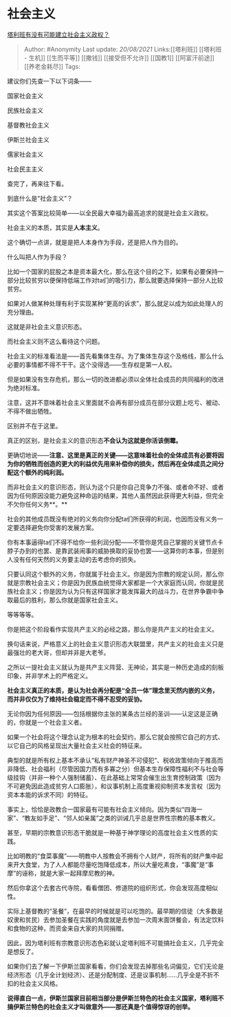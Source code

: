 # 社会主义
[塔利班有没有可能建立社会主义政权？](https://www.zhihu.com/question/480100286/answer/2064858092)

> Author: #Anonymity
> Last update: *20/08/2021*
> Links:[[塔利班]] [[塔利班 - 生机]] [[生而平等]] [[撒钱]] [[接受但不允许]] [[国教1]] [[阿富汗前途]] [[养老金耗尽]]
> Tags:

建议你们先查一下以下词条——

国家社会主义

民族社会主义

基督教社会主义

伊斯兰社会主义

儒家社会主义

社会民主主义

查完了，再来往下看。

到底什么是“社会主义”？

其实这个答案比较简单——以全民最大幸福为最高追求的就是社会主义政权。

社会主义的本质，其实是**人本主义**。

这个确切一点讲，就是是把人本身作为手段，还是把人作为目的。

什么叫把人作为手段？

比如一个国家的屁股之本是资本最大化，那么在这个目的之下，如果有必要保持一部分比较贫穷以便保持低端工作对ta们的吸引力，那么就要选择保持一部分人比较贫穷。

如果对人做某种处理有利于实现某种“更高的诉求”，那么就足以成为如此处理人的充分理由。

这就是非社会主义意识形态。

而社会主义则不这么看待这个问题。

社会主义的标准看法是——首先看集体生存。为了集体生存这个及格线，那么什么必要的事情都不得不干干。这个没得选——生存权是第一人权。

但是如果没有生存危机，那么一切的改进都必须以全体社会成员的共同福利的改进为绝对标准。

注意，这并不意味着社会主义里面就不会再有部分成员在部分议题上吃亏、被动、不得不做出牺牲。

区别并不在于这里。

真正的区别，是社会主义的意识形态**不会认为这就是你活该倒霉。**

更确切地说——**注意、这里是真正的关键——这意味着社会的全体成员有必要将因为你的牺牲而创造的更大的利益优先用来补偿你的损失，然后再在全体成员之间分配这个额外的纯利润。**

而非社会主义的意识形态，则认为这个只是你自己竞争力不强、或者命不好、或者因为任何原因没能力避免这种命运的结果，其他人虽然因此获得更大利益，但完全不欠你任何义务**。**

社会的其他成员既没有绝对的义务向你分配ta们所获得的利润，也因而没有义务一定要选择避免你受害的发展方案。

你有本事逼得ta们不得不给你一些利润分配——不管你是凭自己掌握的关键节点卡脖子办到的也罢、是靠武装闹事的威胁换取的妥协也罢——这算你的本事，但是别人没有任何天然的义务要主动的去考虑你的损失。

只要认同这个额外的义务，你就属于社会主义。你是因为宗教的规定认同，那么你就是宗教社会主义；你是因为民族血统觉得大家都是一个大家庭而认同，你就是民族社会主义；你是因为认为只有这样国家才能发挥最大的战斗力，在世界争霸中争取最后的胜利，那么你就是国家社会主义。

等等等等。

你是把这个阶段看作实现共产主义的必经之路，那么你是共产主义的社会主义。

换句话来说，严格意义上的社会主义意识形态大联盟里，共产主义的社会主义只是最强壮的老大哥，但却并非是大老爷。

之所以一提社会主义就认为是共产主义阵营、无神论，其实是一种历史造成的刻板印象，并非学术上的严格定义。

**社会主义真正的本质，是认为社会再分配是“全员一体”理念里天然内嵌的义务，而并非仅仅为了维持社会稳定而不得不忍受的妥协。**

无论你因为任何原因——包括根据你主张的某条古兰经的圣训——认定这是正确的，你就是一个社会主义者。

如果一个社会将这个理念认定为根本的社会契约，那么它就会按照它自己的方式、以它自己的风格呈现出大量社会主义社会的特征来。

典型的就是所有权上基本不承认“私有财产神圣不可侵犯”、税收政策倾向于推高而非降低、社会福利（尽管因国力而有多寡之分）但基本生存保障性福利不与社会等级挂钩（并非一种个人强制储蓄）、在此基础上常常会催生出生育控制政策（因为不可避免因此造成贫穷人口膨胀），和议事机制上高度重视抑制资本发言权（因为资本本能的诉求不同）的特征。

事实上，恰恰是政教合一国家最有可能有社会主义倾向。因为类似“四海一家”、“教友如手足”、“邻人如亲属”之类的训诫几乎总是世界性宗教的基本教义。

甚至，早期的宗教意识形态干脆就是一种基于神学理论的高度社会主义性质的实践。

比如明教的“食菜事魔”——明教中人按教会不拥有个人财产，将所有的财产集中起来开大食堂，为了人人都能尽量吃饱降低成本，所以大量吃素食，“事魔”是“事摩”的诬称，就是大家一起拜摩尼教的神。

然后你拿这个去套古代寺院，看看僧团、修道院的组织形式，你会发现高度相似性。

实际上基督教的“圣餐”，在最早的时候就是可以吃饱的。最早期的信徒（大多数是奴隶和贫民）去参加圣餐在实践的角度就是去参加一次周末面饼餐会，有法定饮料和食物的这种，而资金来自大家的共同捐赠。

因此，因为塔利班有宗教意识形态色彩就认定塔利班不可能搞社会主义，几乎完全是想反了。

如果你们去了解一下伊斯兰国家看看，你们会发现去掉那些名词偏见，它们无论是经济形态（几乎全计划经济）、还是分配制度、还是议事机制……几乎全是不折不扣的社会主义风格。

**说得直白一点，伊斯兰国家目前相当部分是伊斯兰特色的社会主义国家，塔利班不搞伊斯兰特色的社会主义才叫做意外——那还真是个值得惊讶的创举。**
